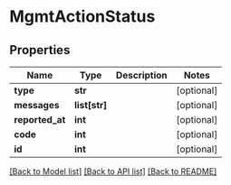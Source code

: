 # MgmtActionStatus

## Properties
Name | Type | Description | Notes
------------ | ------------- | ------------- | -------------
**type** | **str** |  | [optional] 
**messages** | **list[str]** |  | [optional] 
**reported_at** | **int** |  | [optional] 
**code** | **int** |  | [optional] 
**id** | **int** |  | [optional] 

[[Back to Model list]](../README.md#documentation-for-models) [[Back to API list]](../README.md#documentation-for-api-endpoints) [[Back to README]](../README.md)

